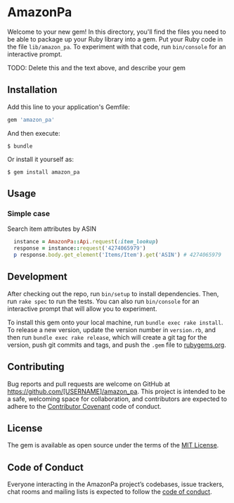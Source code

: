 # AmazonPa

Welcome to your new gem! In this directory, you'll find the files you need to be able to package up your Ruby library into a gem. Put your Ruby code in the file `lib/amazon_pa`. To experiment with that code, run `bin/console` for an interactive prompt.

TODO: Delete this and the text above, and describe your gem

## Installation

Add this line to your application's Gemfile:

```ruby
gem 'amazon_pa'
```

And then execute:

    $ bundle

Or install it yourself as:

    $ gem install amazon_pa

## Usage

### Simple case

Search item attributes by ASIN
```ruby
  instance = AmazonPa::Api.request(:item_lookup)
  response = instance::request('4274065979')
  p response.body.get_element('Items/Item').get('ASIN') # 4274065979
```

## Development

After checking out the repo, run `bin/setup` to install dependencies. Then, run `rake spec` to run the tests. You can also run `bin/console` for an interactive prompt that will allow you to experiment.

To install this gem onto your local machine, run `bundle exec rake install`. To release a new version, update the version number in `version.rb`, and then run `bundle exec rake release`, which will create a git tag for the version, push git commits and tags, and push the `.gem` file to [rubygems.org](https://rubygems.org).

## Contributing

Bug reports and pull requests are welcome on GitHub at https://github.com/[USERNAME]/amazon_pa. This project is intended to be a safe, welcoming space for collaboration, and contributors are expected to adhere to the [Contributor Covenant](http://contributor-covenant.org) code of conduct.

## License

The gem is available as open source under the terms of the [MIT License](https://opensource.org/licenses/MIT).

## Code of Conduct

Everyone interacting in the AmazonPa project’s codebases, issue trackers, chat rooms and mailing lists is expected to follow the [code of conduct](https://github.com/[USERNAME]/amazon_pa/blob/master/CODE_OF_CONDUCT.md).

